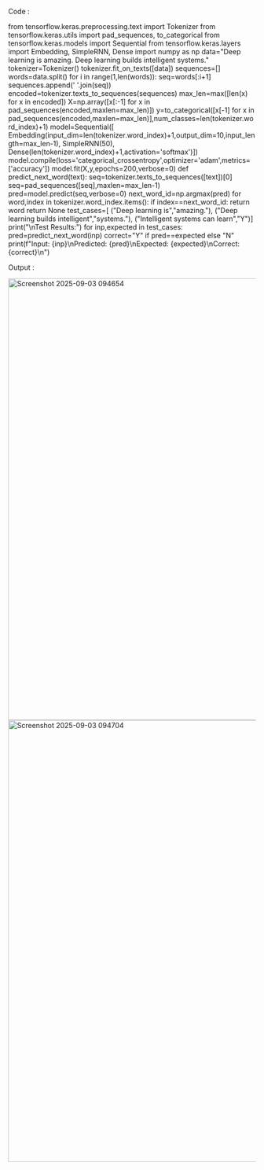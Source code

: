 Code :

from tensorflow.keras.preprocessing.text import Tokenizer
from tensorflow.keras.utils import pad_sequences, to_categorical
from tensorflow.keras.models import Sequential
from tensorflow.keras.layers import Embedding, SimpleRNN, Dense
import numpy as np
data="Deep learning is amazing. Deep learning builds intelligent systems."
tokenizer=Tokenizer()
tokenizer.fit_on_texts([data])
sequences=[]
words=data.split()
for i in range(1,len(words)):
    seq=words[:i+1]
    sequences.append(' '.join(seq))
encoded=tokenizer.texts_to_sequences(sequences)
max_len=max([len(x) for x in encoded])
X=np.array([x[:-1] for x in pad_sequences(encoded,maxlen=max_len)])
y=to_categorical([x[-1] for x in pad_sequences(encoded,maxlen=max_len)],num_classes=len(tokenizer.word_index)+1)
model=Sequential([
    Embedding(input_dim=len(tokenizer.word_index)+1,output_dim=10,input_length=max_len-1),
    SimpleRNN(50),
    Dense(len(tokenizer.word_index)+1,activation='softmax')])
model.compile(loss='categorical_crossentropy',optimizer='adam',metrics=['accuracy'])
model.fit(X,y,epochs=200,verbose=0)
def predict_next_word(text):
    seq=tokenizer.texts_to_sequences([text])[0]
    seq=pad_sequences([seq],maxlen=max_len-1)
    pred=model.predict(seq,verbose=0)
    next_word_id=np.argmax(pred)
    for word,index in tokenizer.word_index.items():
        if index==next_word_id:
            return word
    return None
test_cases=[
    ("Deep learning is","amazing."),
    ("Deep learning builds intelligent","systems."),
    ("Intelligent systems can learn","Y")]
print("\nTest Results:")
for inp,expected in test_cases:
    pred=predict_next_word(inp)
    correct="Y" if pred==expected else "N"
    print(f"Input: {inp}\nPredicted: {pred}\nExpected: {expected}\nCorrect: {correct}\n")

Output :

<img width="1599" height="899" alt="Screenshot 2025-09-03 094654" src="https://github.com/user-attachments/assets/ac805e27-4edb-4e60-8218-4ea4deb94ae8" />
<img width="1599" height="899" alt="Screenshot 2025-09-03 094704" src="https://github.com/user-attachments/assets/ccee4280-f052-46d8-ad7c-4e7b94dfb94f" />

